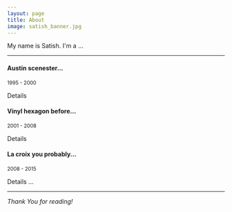 ```yaml
---
layout: page
title: About
image: satish_banner.jpg
---
```

My name is Satish. I'm a ...

***

#### Austin scenester...
<small>1995 - 2000</small>

Details

#### Vinyl hexagon before...
<small>2001 - 2008</small>

Details 

#### La croix you probably...
<small>2008 - 2015</small>

Details ...

***

*Thank You for reading!*

